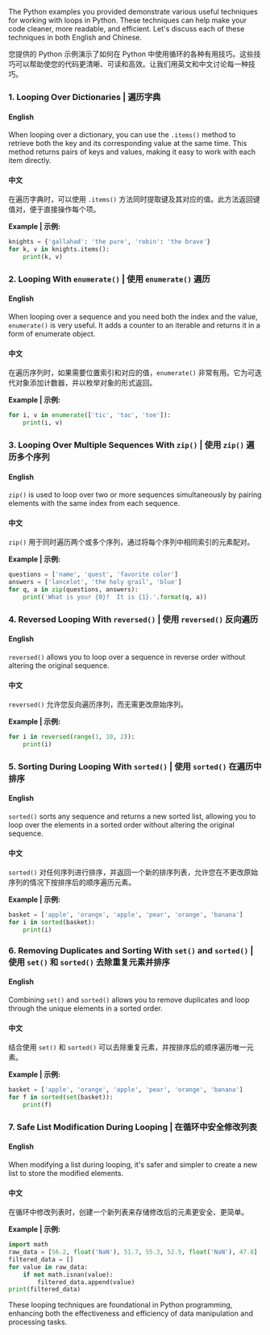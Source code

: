 The Python examples you provided demonstrate various useful techniques for working with loops in Python. These techniques can help make your code cleaner, more readable, and efficient. Let's discuss each of these techniques in both English and Chinese.

您提供的 Python 示例演示了如何在 Python 中使用循环的各种有用技巧。这些技巧可以帮助使您的代码更清晰、可读和高效。让我们用英文和中文讨论每一种技巧。

### 1. Looping Over Dictionaries | 遍历字典

#### English
When looping over a dictionary, you can use the `.items()` method to retrieve both the key and its corresponding value at the same time. This method returns pairs of keys and values, making it easy to work with each item directly.

#### 中文
在遍历字典时，可以使用 `.items()` 方法同时提取键及其对应的值。此方法返回键值对，便于直接操作每个项。

**Example | 示例:**
```python
knights = {'gallahad': 'the pure', 'robin': 'the brave'}
for k, v in knights.items():
    print(k, v)
```

### 2. Looping With `enumerate()` | 使用 `enumerate()` 遍历

#### English
When looping over a sequence and you need both the index and the value, `enumerate()` is very useful. It adds a counter to an iterable and returns it in a form of enumerate object.

#### 中文
在遍历序列时，如果需要位置索引和对应的值，`enumerate()` 非常有用。它为可迭代对象添加计数器，并以枚举对象的形式返回。

**Example | 示例:**
```python
for i, v in enumerate(['tic', 'tac', 'toe']):
    print(i, v)
```

### 3. Looping Over Multiple Sequences With `zip()` | 使用 `zip()` 遍历多个序列

#### English
`zip()` is used to loop over two or more sequences simultaneously by pairing elements with the same index from each sequence.

#### 中文
`zip()` 用于同时遍历两个或多个序列，通过将每个序列中相同索引的元素配对。

**Example | 示例:**
```python
questions = ['name', 'quest', 'favorite color']
answers = ['lancelot', 'the holy grail', 'blue']
for q, a in zip(questions, answers):
    print('What is your {0}?  It is {1}.'.format(q, a))
```

### 4. Reversed Looping With `reversed()` | 使用 `reversed()` 反向遍历

#### English
`reversed()` allows you to loop over a sequence in reverse order without altering the original sequence.

#### 中文
`reversed()` 允许您反向遍历序列，而无需更改原始序列。

**Example | 示例:**
```python
for i in reversed(range(1, 10, 2)):
    print(i)
```

### 5. Sorting During Looping With `sorted()` | 使用 `sorted()` 在遍历中排序

#### English
`sorted()` sorts any sequence and returns a new sorted list, allowing you to loop over the elements in a sorted order without altering the original sequence.

#### 中文
`sorted()` 对任何序列进行排序，并返回一个新的排序列表，允许您在不更改原始序列的情况下按排序后的顺序遍历元素。

**Example | 示例:**
```python
basket = ['apple', 'orange', 'apple', 'pear', 'orange', 'banana']
for i in sorted(basket):
    print(i)
```

### 6. Removing Duplicates and Sorting With `set()` and `sorted()` | 使用 `set()` 和 `sorted()` 去除重复元素并排序

#### English
Combining `set()` and `sorted()` allows you to remove duplicates and loop through the unique elements in a sorted order.

#### 中文
结合使用 `set()` 和 `sorted()` 可以去除重复元素，并按排序后的顺序遍历唯一元素。

**Example | 示例:**
```python
basket = ['apple', 'orange', 'apple', 'pear', 'orange', 'banana']
for f in sorted(set(basket)):
    print(f)
```

### 7. Safe List Modification During Looping | 在循环中安全修改列表

#### English
When modifying a list during looping, it's safer and simpler to create a new list to store the modified elements.

#### 中文
在循环中修改列表时，创建一个新列表来存储修改后的元素更安全、更简单。

**Example | 示例:**
```python
import math
raw_data = [56.2, float('NaN'), 51.7, 55.3, 52.5, float('NaN'), 47.8]
filtered_data = []
for value in raw_data:
    if not math.isnan(value):
        filtered_data.append(value)
print(filtered_data)
```

These looping techniques are foundational in Python programming, enhancing both the effectiveness and efficiency of data manipulation and processing tasks.
